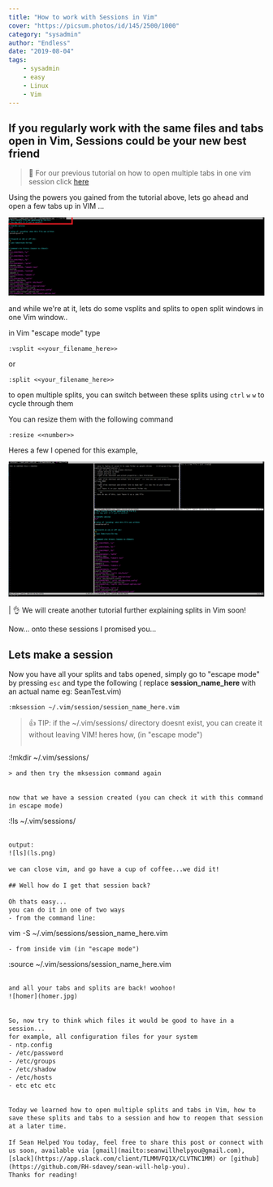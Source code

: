 ```yaml
---
title: "How to work with Sessions in Vim"
cover: "https://picsum.photos/id/145/2500/1000"
category: "sysadmin"
author: "Endless"
date: "2019-08-04"
tags:
    - sysadmin
    - easy
    - Linux
    - Vim
---
```


## If you regularly work with the same files and tabs open in Vim, Sessions could be your new best friend

> 📣 For our previous tutorial on how to open multiple tabs in one vim session click [here](https://swhy.netlify.com/how-to-work-with-tabs-in-vim)

Using the powers you gained from the tutorial above, lets go ahead and open a few tabs up in VIM ...

![tabs](tabs.png)

and while we're at it, lets do some vsplits and splits to open split windows in one Vim window..

in Vim "escape mode" type
```
:vsplit <<your_filename_here>>
```

or
```
:split <<your_filename_here>>
```

to open multiple splits, you can switch between these splits using `ctrl` `w` `w` to cycle through them

You can resize them with the following command
```
:resize <<number>>
```

Heres a few I opened for this example,

![splits](splits.png)

| 👌 We will create another tutorial further explaining splits in Vim soon!

Now... onto these sessions I promised you...

## Lets **make** a **session**

Now you have all your splits and tabs opened, simply go to "escape mode" by pressing `esc` and type the following ( replace __session_name_here__ with an actual name eg: SeanTest.vim)

```
:mksession ~/.vim/session/session_name_here.vim
```
> 👍 TIP: if the ~/.vim/sessions/  directory doesnt exist, you can create it without leaving VIM! heres how, (in "escape mode")
>```
:!mkdir ~/.vim/sessions/
```
> and then try the mksession command again


now that we have a session created (you can check it with this command in escape mode)

```
:!ls ~/.vim/sessions/
```

output:
![ls](ls.png)

we can close vim, and go have a cup of coffee...we did it!

## Well how do I get that session back?

Oh thats easy...
you can do it in one of two ways
- from the command line:
```
vim -S ~/.vim/sessions/session_name_here.vim
```
- from inside vim (in "escape mode")
```
:source ~/.vim/sessions/session_name_here.vim
```

and all your tabs and splits are back! woohoo!
![homer](homer.jpg)


So, now try to think which files it would be good to have in a session...
for example, all configuration files for your system
- ntp.config
- /etc/password
- /etc/groups
- /etc/shadow
- /etc/hosts
- etc etc etc


Today we learned how to open multiple splits and tabs in Vim, how to save these splits and tabs to a session and how to reopen that session at a later time.

If Sean Helped You today, feel free to share this post or connect with us soon, available via [gmail](mailto:seanwillhelpyou@gmail.com), [slack](https://app.slack.com/client/TLMMVFQ1X/CLVTNC1MM) or [github](https://github.com/RH-sdavey/sean-will-help-you).
Thanks for reading!
